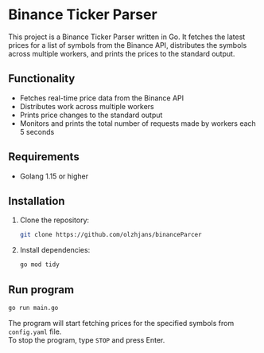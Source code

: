 # Binance Ticker Parser
This project is a Binance Ticker Parser written in Go. It fetches the latest prices for a list of symbols from the Binance API, distributes the symbols across multiple workers, and prints the prices to the standard output.

## Functionality
- Fetches real-time price data from the Binance API
- Distributes work across multiple workers
- Prints price changes to the standard output
- Monitors and prints the total number of requests made by workers each 5 seconds

## Requirements
- Golang 1.15 or higher

## Installation
1. Clone the repository:
   ```bash
   git clone https://github.com/olzhjans/binanceParcer
   ```
2. Install dependencies:
   ```bash
   go mod tidy
   ```

## Run program
   ```bash
   go run main.go
   ```
The program will start fetching prices for the specified symbols from `config.yaml` file.<br>
To stop the program, type `STOP` and press Enter.